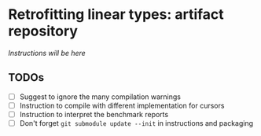 # Retrofitting linear types: artifact repository

_Instructions will be here_

## TODOs

- [ ] Suggest to ignore the many compilation warnings
- [ ] Instruction to compile with different implementation for cursors
- [ ] Instruction to interpret the benchmark reports
- [ ] Don't forget `git submodule update --init` in instructions and packaging
